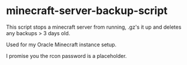 # minecraft-server-backup-script

This script stops a minecraft server from running, .gz's it up and deletes any backups > 3 days old.

Used for my Oracle Minecraft instance setup.

I promise you the rcon password is a placeholder.

